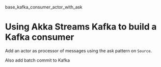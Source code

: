 base_kafka_consumer_actor_with_ask

# Using Akka Streams Kafka to build a Kafka consumer

Add an actor as processor of messages using the ask pattern on `Source`.

Also add batch commit to Kafka  

